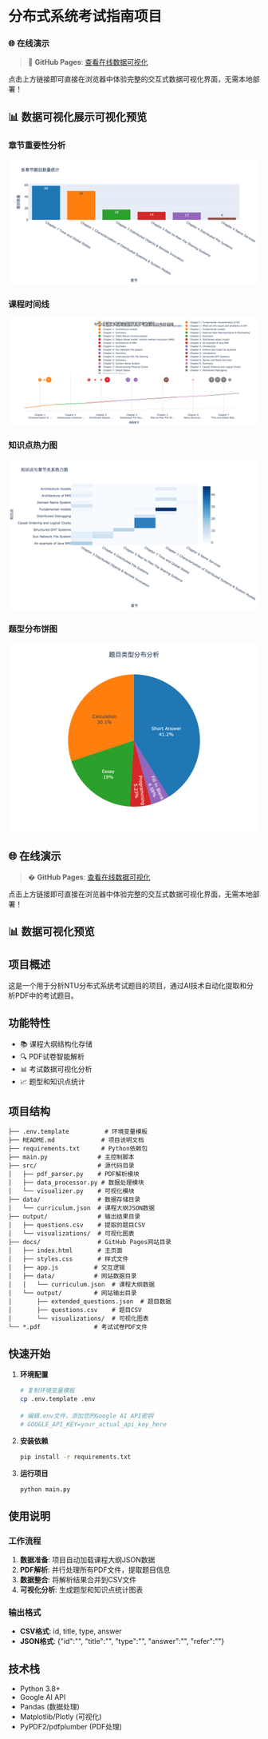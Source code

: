 # 分布式系统考试指南项目

### 🌐 在线演示

> 🚀 **GitHub Pages**: [查看在线数据可视化]([https://shrimptop.github.io/DistributedSystem_riviewer/](https://shr1mptop.github.io/DistributedSystem_riviewer/))

点击上方链接即可直接在浏览器中体验完整的交互式数据可视化界面，无需本地部署！

## 📊 数据可视化展示可视化预览

### 章节重要性分析
![章节重要性分析](output/visualizations/chapter_importance.png)

### 课程时间线
![课程时间线](output/visualizations/curriculum_timeline.png)

### 知识点热力图
![知识点热力图](output/visualizations/knowledge_points_heatmap.png)

### 题型分布饼图
![题型分布饼图](output/visualizations/question_types_pie.png)

## 🌐 在线演示

> � **GitHub Pages**: [查看在线数据可视化](https://shrimptop.github.io/DistributedSystem_riviewer/)

点击上方链接即可直接在浏览器中体验完整的交互式数据可视化界面，无需本地部署！

## 📊 数据可视化预览

## 项目概述
这是一个用于分析NTU分布式系统考试题目的项目，通过AI技术自动化提取和分析PDF中的考试题目。

## 功能特性
- 📚 课程大纲结构化存储
- 🔍 PDF试卷智能解析
- 📊 考试数据可视化分析
- 📈 题型和知识点统计

## 项目结构
```
├── .env.template          # 环境变量模板
├── README.md             # 项目说明文档
├── requirements.txt      # Python依赖包
├── main.py              # 主控制脚本
├── src/                 # 源代码目录
│   ├── pdf_parser.py    # PDF解析模块
│   ├── data_processor.py # 数据处理模块
│   └── visualizer.py    # 可视化模块
├── data/                # 数据存储目录
│   └── curriculum.json  # 课程大纲JSON数据
├── output/              # 输出结果目录
│   ├── questions.csv    # 提取的题目CSV
│   └── visualizations/  # 可视化图表
├── docs/                # GitHub Pages网站目录
│   ├── index.html       # 主页面
│   ├── styles.css       # 样式文件
│   ├── app.js          # 交互逻辑
│   ├── data/           # 网站数据目录
│   │   └── curriculum.json  # 课程大纲数据
│   └── output/         # 网站输出目录
│       ├── extended_questions.json  # 题目数据
│       ├── questions.csv    # 题目CSV
│       └── visualizations/  # 可视化图表
└── *.pdf               # 考试试卷PDF文件
```

## 快速开始

1. **环境配置**
   ```bash
   # 复制环境变量模板
   cp .env.template .env
   
   # 编辑.env文件，添加您的Google AI API密钥
   # GOOGLE_API_KEY=your_actual_api_key_here
   ```

2. **安装依赖**
   ```bash
   pip install -r requirements.txt
   ```

3. **运行项目**
   ```bash
   python main.py
   ```

## 使用说明

### 工作流程
1. **数据准备**: 项目自动加载课程大纲JSON数据
2. **PDF解析**: 并行处理所有PDF文件，提取题目信息
3. **数据整合**: 将解析结果合并到CSV文件
4. **可视化分析**: 生成题型和知识点统计图表

### 输出格式
- **CSV格式**: id, title, type, answer
- **JSON格式**: {"id":"", "title":"", "type":"", "answer":"", "refer":""}


## 技术栈
- Python 3.8+
- Google AI API
- Pandas (数据处理)
- Matplotlib/Plotly (可视化)
- PyPDF2/pdfplumber (PDF处理)
